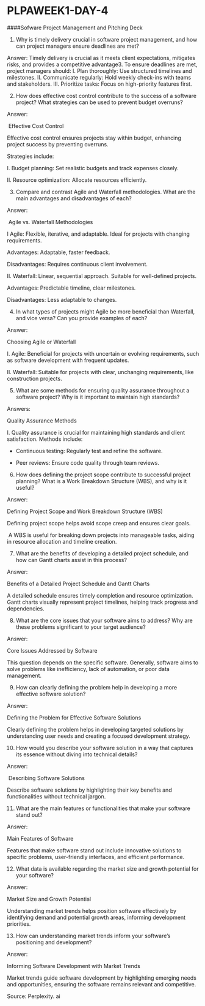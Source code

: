 # PLPAWEEK1-DAY-4
####Sofware Project Management and  Pitching Deck

1. Why is timely delivery crucial in software project management,
   and how can project managers ensure deadlines are met?

Answer:
Timely delivery is crucial as it meets client expectations, mitigates risks, 
and provides a competitive advantage3. To ensure deadlines are met, 
project managers should:
I. Plan thoroughly: Use structured timelines and milestones.
II. Communicate regularly: Hold weekly check-ins with teams
and stakeholders.
III. Prioritize tasks: Focus on high-priority features first.

2. How does effective cost control contribute to the success of a software project? What strategies can be used to prevent budget overruns?

Answer:

 Effective Cost Control

Effective cost control ensures projects stay within budget, enhancing project success by preventing overruns. 

Strategies include:

I. Budget planning: Set realistic budgets and track expenses closely.

II. Resource optimization: Allocate resources efficiently.


3. Compare and contrast Agile and Waterfall methodologies. What are the main advantages and disadvantages of each?

Answer:

 Agile vs. Waterfall Methodologies

I  Agile: Flexible, iterative, and adaptable. Ideal for projects with changing requirements.

Advantages: Adaptable, faster feedback.

Disadvantages: Requires continuous client involvement.

II. Waterfall: Linear, sequential approach. Suitable for well-defined projects.

Advantages: Predictable timeline, clear milestones.

Disadvantages: Less adaptable to changes.
 

4. In what types of projects might Agile be more beneficial than Waterfall, and vice versa? Can you provide examples of each?

Answer:

Choosing Agile or Waterfall

I. Agile: Beneficial for projects with uncertain or evolving requirements, such as software development with frequent updates.

II. Waterfall: Suitable for projects with clear, unchanging requirements, like construction projects.


5. What are some methods for ensuring quality assurance throughout a software project? Why is it important to maintain high standards?

Answers:

Quality Assurance Methods

I. Quality assurance is crucial for maintaining high standards and client satisfaction. Methods include:
* Continuous testing: Regularly test and refine the software.

* Peer reviews: Ensure code quality through team reviews.



6. How does defining the project scope contribute to successful project planning? What is a Work Breakdown Structure (WBS), and why is it useful?

Answer:

Defining Project Scope and Work Breakdown Structure (WBS)

Defining project scope helps avoid scope creep and ensures clear goals.

 A WBS is useful for breaking down projects into manageable tasks, aiding in resource allocation and timeline creation.


7. What are the benefits of developing a detailed project schedule, and how can Gantt charts assist in this process?

Answer:

Benefits of a Detailed Project Schedule and Gantt Charts

A detailed schedule ensures timely completion and resource optimization.
 
Gantt charts visually represent project timelines, helping track progress and dependencies.


8. What are the core issues that your software aims to address? Why are these problems significant to your target audience?

Answer:

Core Issues Addressed by Software

This question depends on the specific software. Generally, software aims to solve problems like inefficiency, lack of automation, or poor data management.


9. How can clearly defining the problem help in developing a more effective software solution?

Answer:

Defining the Problem for Effective Software Solutions

Clearly defining the problem helps in developing targeted solutions by understanding user needs and creating a focused development strategy.


10. How would you describe your software solution in a way that captures its essence without diving into technical details?

Answer:

 Describing Software Solutions

Describe software solutions by highlighting their key benefits and functionalities without technical jargon.



11. What are the main features or functionalities that make your software stand out?

Answer:

Main Features of Software

Features that make software stand out include innovative solutions to specific problems, user-friendly interfaces, and efficient performance.


12. What data is available regarding the market size and growth potential for your software?

Answer:

Market Size and Growth Potential

Understanding market trends helps position software effectively by identifying demand and potential growth areas, informing development priorities.

13. How can understanding market trends inform your software’s positioning and development?

Answer:

Informing Software Development with Market Trends

Market trends guide software development by highlighting emerging needs and opportunities, ensuring the software remains relevant and competitive.

Source: Perplexity. ai
   

